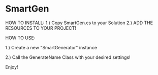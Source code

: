 # SmartGen
HOW TO INSTALL:
1.) Copy SmartGen.cs to your Solution
2.) ADD THE RESOURCES TO YOUR PROJECT!

HOW TO USE:

1.) Create a new "SmartGenerator" instance

2.) Call the GenerateName Class with your desired settings!

Enjoy!

